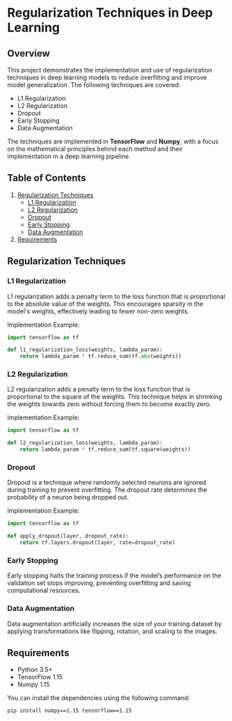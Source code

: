 # Regularization Techniques in Deep Learning

## Overview

This project demonstrates the implementation and use of regularization techniques in deep learning models to reduce overfitting and improve model generalization. The following techniques are covered:
- L1 Regularization
- L2 Regularization
- Dropout
- Early Stopping
- Data Augmentation

The techniques are implemented in **TensorFlow** and **Numpy**, with a focus on the mathematical principles behind each method and their implementation in a deep learning pipeline.

## Table of Contents

1. [Regularization Techniques](#regularization-techniques)
    - [L1 Regularization](#l1-regularization)
    - [L2 Regularization](#l2-regularization)
    - [Dropout](#dropout)
    - [Early Stopping](#early-stopping)
    - [Data Augmentation](#data-augmentation)
2. [Requirements](#requirements)

## Regularization Techniques

### L1 Regularization
L1 regularization adds a penalty term to the loss function that is proportional to the absolute value of the weights. This encourages sparsity in the model's weights, effectively leading to fewer non-zero weights.

Implementation Example:
```python
import tensorflow as tf

def l1_regularization_loss(weights, lambda_param):
    return lambda_param * tf.reduce_sum(tf.abs(weights))
```

### L2 Regularization
L2 regularization adds a penalty term to the loss function that is proportional to the square of the weights. This technique helps in shrinking the weights towards zero without forcing them to become exactly zero.

Implementation Example:
```python
import tensorflow as tf

def l2_regularization_loss(weights, lambda_param):
    return lambda_param * tf.reduce_sum(tf.square(weights))
```

### Dropout
Dropout is a technique where randomly selected neurons are ignored during training to prevent overfitting. The dropout rate determines the probability of a neuron being dropped out.

Implementation Example:
```python
import tensorflow as tf

def apply_dropout(layer, dropout_rate):
    return tf.layers.dropout(layer, rate=dropout_rate)
```

### Early Stopping
Early stopping halts the training process if the model’s performance on the validation set stops improving, preventing overfitting and saving computational resources.

### Data Augmentation
Data augmentation artificially increases the size of your training dataset by applying transformations like flipping, rotation, and scaling to the images.

## Requirements

- Python 3.5+
- TensorFlow 1.15
- Numpy 1.15

You can install the dependencies using the following command:

```bash
pip install numpy==1.15 tensorflow==1.15
```
